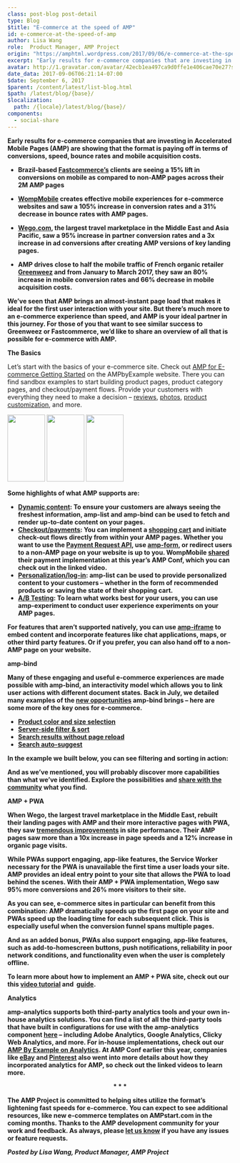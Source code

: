 ```yaml
---
class: post-blog post-detail
type: Blog
$title: "E-commerce at the speed of AMP"
id: e-commerce-at-the-speed-of-amp
author: Lisa Wang
role:  Product Manager, AMP Project
origin: "https://amphtml.wordpress.com/2017/09/06/e-commerce-at-the-speed-of-amp/amp/"
excerpt: "Early results for e-commerce companies that are investing in Accelerated Mobile Pages (AMP) are showing that the format is paying off in terms of conversions, speed, bounce rates and mobile acquisition costs. Brazil-based Fastcommerce&#8217;s clients are seeing a 15% lift in conversions on mobile as compared to non-AMP pages across their 2M AMP pages WompMobile [&#8230;]"
avatar: http://1.gravatar.com/avatar/42ecb1ea497ca9d0ffe1e406cae70e27?s=96&d=identicon&r=G
date_data: 2017-09-06T06:21:14-07:00
$date: September 6, 2017
$parent: /content/latest/list-blog.html
$path: /latest/blog/{base}/
$localization:
  path: /{locale}/latest/blog/{base}/
components:
  - social-share
---
```


<div class="amp-wp-article-content">
<p><strong>Early results for e-commerce companies that are investing in Accelerated Mobile Pages (AMP) are showing that the format is paying off in terms of conversions, speed, bounce rates and mobile acquisition costs.</strong></p>
<ul>
<li ><strong>Brazil-based </strong><a href="https://www.ampproject.org/case-studies/fastcommerce/"><strong>Fastcommerce&#8217;s</strong></a><strong> clients are seeing a </strong><b>15% lift in conversions</b><strong> on mobile as compared to non-AMP pages across their 2M AMP pages
<p></strong></li>
<li ><a href="https://www.ampproject.org/case-studies/wompmobile/"><strong>WompMobile</strong></a><strong> creates effective mobile experiences for e-commerce websites and saw a </strong><b>105% increase in conversion rates</b><strong> and a</strong><b> 31% decrease in bounce rates with AMP pages</b><strong>.
<p></strong></li>
<li ><a href="https://www.ampproject.org/case-studies/wego/"><strong>Wego.com</strong></a><strong>, the largest travel marketplace in the Middle East and Asia Pacific, saw a </strong><b>95% increase in partner conversion rates</b><strong> and a </strong><b>3x increase in ad conversions after creating AMP versions of key landing pages.
<p></b></li>
<li ><strong>AMP drives close to half the mobile traffic of French organic retailer </strong><a href="https://www.ampproject.org/case-studies/greenweez/"><strong>Greenweez</strong></a><strong> and from January to March 2017, they saw an </strong><b>80% increase in mobile conversion rates</b><strong> and </strong><b>66% decrease in mobile acquisition costs</b><strong>. </strong><strong> </strong></li>
</ul>
<p><strong>We’ve seen that </strong><strong>AMP brings an </strong><b>almost-instant page load</b><strong> that makes it ideal for the first user interaction with your site. But there’s much more to an e-commerce experience than speed, and AMP is your ideal partner in this journey. For those of you that want to see similar success to Greenweez or Fastcommerce, we’d like to share an overview of all that is possible for e-commerce with AMP. </strong></p>
<p><b>The Basics</b></p>
<p>Let’s start with the basics of your e-commerce site. Check out <a href="https://ampbyexample.com/introduction/amp_for_e-commerce_getting_started/">AMP for E-commerce Getting Started</a> on the AMPbyExample website. There you can find sandbox examples to start building product pages, product category pages, and checkout/payment flows. Provide your customers with everything they need to make a decision &#8211; <a href="https://ampbyexample.com/samples_templates/comment_section/preview/">reviews</a>, <a href="https://ampbyexample.com/advanced/image_galleries_with_amp-carousel/">photos</a>, <a href="https://ampbyexample.com/samples_templates/product_page/preview/">product customization</a>, and more.</p>

<a href='https://amphtml.wordpress.com/2017/09/06/e-commerce-at-the-speed-of-amp/myntra1/'><img width="84" height="150" src="https://amphtml.files.wordpress.com/2017/09/myntra1.jpg?w=84&#038;h=150" class="attachment-thumbnail size-thumbnail" alt="" srcset="https://amphtml.files.wordpress.com/2017/09/myntra1.jpg?w=84&#038;h=150 84w, https://amphtml.files.wordpress.com/2017/09/myntra1.jpg?w=168 168w" sizes="(max-width: 84px) 100vw, 84px" data-attachment-id="1554" data-permalink="https://amphtml.wordpress.com/2017/09/06/e-commerce-at-the-speed-of-amp/myntra1/" data-orig-file="https://amphtml.files.wordpress.com/2017/09/myntra1.jpg" data-orig-size="1440,2560" data-comments-opened="1" data-image-meta="{&quot;aperture&quot;:&quot;0&quot;,&quot;credit&quot;:&quot;&quot;,&quot;camera&quot;:&quot;&quot;,&quot;caption&quot;:&quot;&quot;,&quot;created_timestamp&quot;:&quot;0&quot;,&quot;copyright&quot;:&quot;&quot;,&quot;focal_length&quot;:&quot;0&quot;,&quot;iso&quot;:&quot;0&quot;,&quot;shutter_speed&quot;:&quot;0&quot;,&quot;title&quot;:&quot;&quot;,&quot;orientation&quot;:&quot;1&quot;}" data-image-title="myntra1" data-image-description="" data-medium-file="https://amphtml.files.wordpress.com/2017/09/myntra1.jpg?w=169" data-large-file="https://amphtml.files.wordpress.com/2017/09/myntra1.jpg?w=576" /></a>
<a href='https://amphtml.wordpress.com/2017/09/06/e-commerce-at-the-speed-of-amp/myntra2/'><img width="84" height="150" src="https://amphtml.files.wordpress.com/2017/09/myntra2.gif?w=84&#038;h=150" class="attachment-thumbnail size-thumbnail" alt="" srcset="https://amphtml.files.wordpress.com/2017/09/myntra2.gif?w=84&#038;h=150 84w, https://amphtml.files.wordpress.com/2017/09/myntra2.gif?w=168 168w" sizes="(max-width: 84px) 100vw, 84px" data-attachment-id="1557" data-permalink="https://amphtml.wordpress.com/2017/09/06/e-commerce-at-the-speed-of-amp/myntra2/" data-orig-file="https://amphtml.files.wordpress.com/2017/09/myntra2.gif" data-orig-size="600,1066" data-comments-opened="1" data-image-meta="{&quot;aperture&quot;:&quot;0&quot;,&quot;credit&quot;:&quot;&quot;,&quot;camera&quot;:&quot;&quot;,&quot;caption&quot;:&quot;&quot;,&quot;created_timestamp&quot;:&quot;0&quot;,&quot;copyright&quot;:&quot;&quot;,&quot;focal_length&quot;:&quot;0&quot;,&quot;iso&quot;:&quot;0&quot;,&quot;shutter_speed&quot;:&quot;0&quot;,&quot;title&quot;:&quot;&quot;,&quot;orientation&quot;:&quot;0&quot;}" data-image-title="myntra2" data-image-description="" data-medium-file="https://amphtml.files.wordpress.com/2017/09/myntra2.gif?w=169" data-large-file="https://amphtml.files.wordpress.com/2017/09/myntra2.gif?w=576" /></a>
<a href='https://amphtml.wordpress.com/2017/09/06/e-commerce-at-the-speed-of-amp/myntra3/'><img width="84" height="150" src="https://amphtml.files.wordpress.com/2017/09/myntra3.gif?w=84&#038;h=150" class="attachment-thumbnail size-thumbnail" alt="" srcset="https://amphtml.files.wordpress.com/2017/09/myntra3.gif?w=84&#038;h=150 84w, https://amphtml.files.wordpress.com/2017/09/myntra3.gif?w=168 168w" sizes="(max-width: 84px) 100vw, 84px" data-attachment-id="1556" data-permalink="https://amphtml.wordpress.com/2017/09/06/e-commerce-at-the-speed-of-amp/myntra3/" data-orig-file="https://amphtml.files.wordpress.com/2017/09/myntra3.gif" data-orig-size="600,1066" data-comments-opened="1" data-image-meta="{&quot;aperture&quot;:&quot;0&quot;,&quot;credit&quot;:&quot;&quot;,&quot;camera&quot;:&quot;&quot;,&quot;caption&quot;:&quot;&quot;,&quot;created_timestamp&quot;:&quot;0&quot;,&quot;copyright&quot;:&quot;&quot;,&quot;focal_length&quot;:&quot;0&quot;,&quot;iso&quot;:&quot;0&quot;,&quot;shutter_speed&quot;:&quot;0&quot;,&quot;title&quot;:&quot;&quot;,&quot;orientation&quot;:&quot;0&quot;}" data-image-title="myntra3" data-image-description="" data-medium-file="https://amphtml.files.wordpress.com/2017/09/myntra3.gif?w=169" data-large-file="https://amphtml.files.wordpress.com/2017/09/myntra3.gif?w=576" /></a>

<p><strong>Some highlights of what AMP supports are:</strong></p>
<ul>
<li ><a href="https://ampbyexample.com/introduction/amp_for_e-commerce_getting_started/#dynamic-content"><strong>Dynamic content</strong></a><strong>: To ensure your customers are always seeing the freshest information, amp-list and amp-bind can be used to fetch and render up-to-date content on your pages. </strong></li>
<li ><a href="https://ampbyexample.com/introduction/amp_for_e-commerce_getting_started/#checkout-flow-and-payments"><strong>Checkout/payments</strong></a><strong>: You can implement a </strong><a href="https://ampbyexample.com/samples_templates/product_page/#product-page"><strong>shopping cart</strong></a><strong> and initiate check-out flows directly from within your AMP pages. Whether you want to use the </strong><a href="https://ampbyexample.com/advanced/payments_in_amp/"><strong>Payment Request API</strong></a><strong>, use </strong><a href="https://ampbyexample.com/components/amp-form"><strong>amp-form</strong></a><strong>, or redirect users to a non-AMP page on your website is up to you. WompMobile </strong><a href="https://www.youtube.com/watch?v=Em-tZ4WMMps&amp;t=723"><strong>shared</strong></a><strong> their payment implementation at this year’s AMP Conf, which you can check out in the linked video. </strong></li>
<li ><a href="https://ampbyexample.com/introduction/amp_for_e-commerce_getting_started/#personalization-and-login"><strong>Personalization/log-in</strong></a><strong>: amp-list can be used to provide personalized content to your customers &#8211; whether in the form of recommended products or saving the state of their shopping cart. </strong></li>
<li ><a href="https://ampbyexample.com/components/amp-experiment/"><strong>A/B Testing</strong></a><strong>: To learn what works best for your users, you can use amp-experiment to conduct user experience experiments on your AMP pages. </strong></li>
</ul>
<p><strong>For features that aren’t supported natively, you can use </strong><a href="https://ampbyexample.com/components/amp-iframe/"><strong>amp-iframe</strong></a><strong> to embed content and incorporate features like chat applications, maps, or other third party features. Or if you prefer, you can also hand off to a non-AMP page on your website. </strong></p>
<p><b>amp-bind</b></p>
<p><strong>Many of these engaging and useful e-commerce experiences are made possible with amp-bind, an interactivity model which allows you to link user actions with different document states</strong><i><strong>. </strong></i><strong>Back in July, we detailed many examples of the </strong><a href="https://www.ampproject.org/latest/blog/amp-bind-brings-flexible-interactivity-to-amp-pages/"><strong>new opportunities</strong></a><strong> amp-bind brings &#8211; here are some more of the key ones for e-commerce.</strong></p>
<ul>
<li ><a href="https://www.ampproject.org/latest/blog/amp-bind-brings-flexible-interactivity-to-amp-pages/#product-color-and-size-selection"><strong>Product color and size selection</strong></a></li>
<li ><a href="https://www.ampproject.org/latest/blog/amp-bind-brings-flexible-interactivity-to-amp-pages/#server-side-filter-and-sort"><strong>Server-side filter &amp; sort</strong></a></li>
<li ><a href="https://www.ampproject.org/latest/blog/amp-bind-brings-flexible-interactivity-to-amp-pages/#search-results-without-reload"><strong>Search results without page reload</strong></a></li>
<li ><a href="https://www.ampproject.org/latest/blog/amp-bind-brings-flexible-interactivity-to-amp-pages/#auto-suggest"><strong>Search auto-suggest</strong></a></li>
</ul>
<p><strong>In the example we built below, you can see filtering and sorting in action:</strong></p>
<p><div class="wp-image   wp-image-1555 aligncenter"><amp-img layout='fixed' width="282" height="501" src="https://amphtml.files.wordpress.com/2017/09/sort_filter.gif?w=282&#038;h=501"></amp-img></p>
<p><strong>And as we’ve mentioned, you will probably discover more capabilities than what we’ve identified. Explore the possibilities and </strong><a href="https://groups.google.com/forum/#!forum/amphtml-discuss"><strong>share with the community</strong></a><strong> what you find. </strong></p>
<p><b>AMP + PWA</b></p>
<p><strong>When Wego, the largest travel marketplace in the Middle East, rebuilt their landing pages with AMP and their more interactive pages with PWA, they saw </strong><a href="https://www.youtube.com/watch?v=_pmjBZi5zY0"><strong>tremendous improvements</strong></a><strong> in site performance. Their AMP pages saw more than a 10x increase in page speeds and a 12% increase in organic page visits. </strong></p>
<p><strong>While PWAs support engaging, app-like features, the Service Worker necessary for the PWA is unavailable the first time a user loads your site. AMP provides an ideal entry point to your site that allows the PWA to load behind the scenes. With their AMP + PWA implementation, Wego saw 95% more conversions and 26% more visitors to their site. </strong></p>
<p><strong>As you can see, e-commerce sites in particular can benefit from this combination: AMP dramatically speeds up the first page on your site and PWAs speed up the loading time for each subsequent click. This is especially useful when the conversion funnel spans multiple pages. </strong></p>
<p><strong>And as an added bonus, PWAs also support engaging, app-like features, such as add-to-homescreen buttons, push notifications, reliability in poor network conditions, and functionality even when the user is completely offline. </strong></p>
<p><strong>To learn more about how to implement an AMP + PWA site, check out our this </strong><a href="https://www.youtube.com/watch?v=Yllbfu3JE2Y"><strong>video tutorial</strong></a><strong> and  </strong><a href="https://www.ampproject.org/docs/guides/pwa-amp"><strong>guide</strong></a><strong>. </strong></p>
<p><b>Analytics</b></p>
<p><strong>amp-analytics supports both third-party analytics tools and your own in-house analytics solutions. You can find a list of all the third-party tools that have built in configurations for use with the amp-analytics component </strong><a href="https://www.ampproject.org/docs/guides/analytics/analytics-vendors"><strong>here</strong></a><strong> &#8211; including Adobe Analytics, Google Analytics, Clicky Web Analytics, and more. For in-house implementations, check out our </strong><a href="https://ampbyexample.com/components/amp-analytics/"><strong>AMP By Example on Analytics</strong></a><strong>. At AMP Conf earlier this year, companies like </strong><a href="https://www.youtube.com/watch?v=wr2SfwCUI0M&amp;t=692"><strong>eBay</strong></a><strong> and </strong><a href="https://www.youtube.com/watch?v=xTn-Ph864EQ&amp;t=842"><strong>Pinterest</strong></a><strong> also went into more details about how they incorporated analytics for AMP, so check out the linked videos to learn more.</strong></p>
<center><b>* * *</b></center>
<p><strong>The AMP Project is committed to helping sites utilize the format’s lightening fast speeds for e-commerce. You can expect to see additional resources, like new e-commerce templates on AMPstart.com in the coming months. </strong><b>Thanks to the AMP development community for your work and feedback. As always, please </b><a href="https://groups.google.com/forum/#!forum/amphtml-discuss"><b>let us know</b></a><b> if you have any issues or feature requests.</b></p>
<p><i><strong>Posted by Lisa Wang, Product Manager, AMP Project</strong></i></p><br />  
</div>

